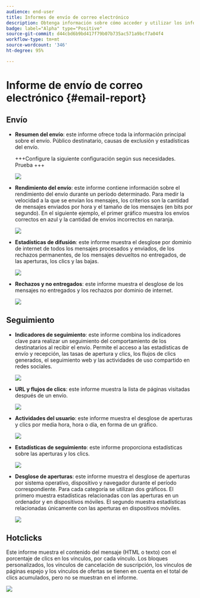 ```yaml
---
audience: end-user
title: Informes de envío de correo electrónico
description: Obtenga información sobre cómo acceder y utilizar los informes de envío por correo electrónico
badge: label="Alpha" type="Positive"
source-git-commit: d44cbd6b9bd417f79b07b735ac571a9bcf7a04f4
workflow-type: tm+mt
source-wordcount: '346'
ht-degree: 95%

---
```


# Informe de envío de correo electrónico {#email-report}

## Envío

* **Resumen del envío**: este informe ofrece toda la información principal sobre el envío. Público destinatario, causas de exclusión y estadísticas del envío.

  +++Configure la siguiente configuración según sus necesidades.
Prueba
+++

  ![](assets/reporting3.png)

* **Rendimiento del envío**: este informe contiene información sobre el rendimiento del envío durante un período determinado. Para medir la velocidad a la que se envían los mensajes, los criterios son la cantidad de mensajes enviados por hora y el tamaño de los mensajes (en bits por segundo). En el siguiente ejemplo, el primer gráfico muestra los envíos correctos en azul y la cantidad de envíos incorrectos en naranja.

  ![](assets/reporting3bis.png)

* **Estadísticas de difusión**: este informe muestra el desglose por dominio de internet de todos los mensajes procesados y enviados, de los rechazos permanentes, de los mensajes devueltos no entregados, de las aperturas, los clics y las bajas.

  ![](assets/reporting4.png)

* **Rechazos y no entregados**: este informe muestra el desglose de los mensajes no entregados y los rechazos por dominio de internet.

  ![](assets/reporting5.png)

## Seguimiento

* **Indicadores de seguimiento**: este informe combina los indicadores clave para realizar un seguimiento del comportamiento de los destinatarios al recibir el envío. Permite el acceso a las estadísticas de envío y recepción, las tasas de apertura y clics, los flujos de clics generados, el seguimiento web y las actividades de uso compartido en redes sociales.

  ![](assets/reporting6.png)

* **URL y flujos de clics**: este informe muestra la lista de páginas visitadas después de un envío.

  ![](assets/reporting7.png)

* **Actividades del usuario**: este informe muestra el desglose de aperturas y clics por media hora, hora o día, en forma de un gráfico.

  ![](assets/reporting8.png)

* **Estadísticas de seguimiento**: este informe proporciona estadísticas sobre las aperturas y los clics.

  ![](assets/reporting9.png)

* **Desglose de aperturas**: este informe muestra el desglose de aperturas por sistema operativo, dispositivo y navegador durante el período correspondiente. Para cada categoría se utilizan dos gráficos. El primero muestra estadísticas relacionadas con las aperturas en un ordenador y en dispositivos móviles. El segundo muestra estadísticas relacionadas únicamente con las aperturas en dispositivos móviles.

  ![](assets/reporting10.png)

## Hotclicks

Este informe muestra el contenido del mensaje (HTML o texto) con el porcentaje de clics en los vínculos, por cada vínculo. Los bloques personalizados, los vínculos de cancelación de suscripción, los vínculos de páginas espejo y los vínculos de ofertas se tienen en cuenta en el total de clics acumulados, pero no se muestran en el informe.

![](assets/reporting11.png)
